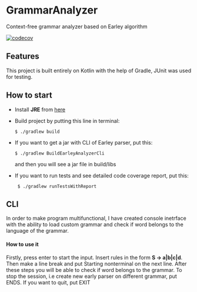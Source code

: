 # GrammarAnalyzer
Context-free grammar analyzer based on Earley algorithm 

[![codecov](https://codecov.io/gh/YaroslavGamayunov/GrammarAnalyzer/branch/main/graph/badge.svg?token=T4P505PGVA)](https://codecov.io/gh/YaroslavGamayunov/GrammarAnalyzer)

## Features 
This project is built entirely on Kotlin with the help of Gradle, JUnit was used for testing.

## How to start
* Install **JRE** from  [here](https://www.oracle.com/java/technologies/javase-jre8-downloads.html)

* Build project by putting this line in terminal: 
   ```
   $ ./gradlew build
   ```
* If you want to get a jar with CLI of Earley parser, put this:
    ```
   $ ./gradlew BuildEarleyAnalyzerCli
   ```
  and then you will see a jar file in build/libs 
* If you want to run tests and see detailed code coverage report, put this:
  ```
   $ ./gradlew runTestsWithReport
   ```
## CLI
  In order to make program multifunctional, I have created console inetrface with the ability to load custom grammar 
  and check if word belongs to the language of the grammar.
#### How to use it 
  Firstly, press enter to start the input. Insert rules in the form **S -> a|b|c|d**. Then make a line break and put
  Starting nonterminal on the next line. After these steps you will be able to check if word belongs to the grammar.
  To stop the session, i.e create new early parser on different grammar, put ENDS. If you want to quit, put EXIT 
 